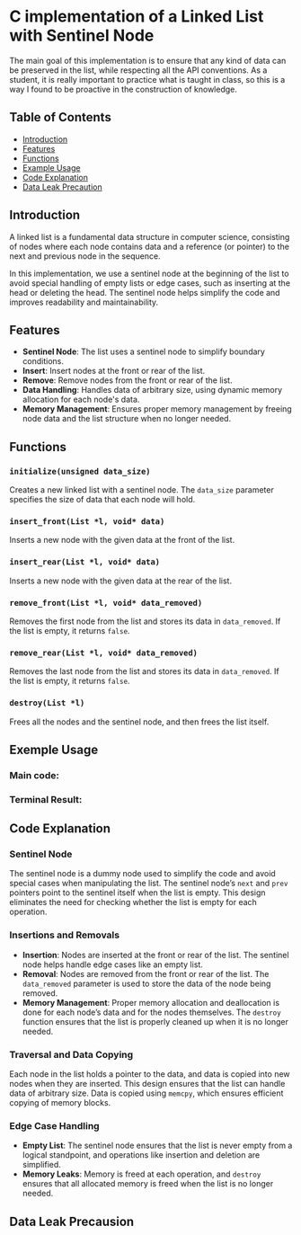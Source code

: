 # C implementation of a Linked List with Sentinel Node

The main goal of this implementation is to ensure that any kind of data can be preserved in the list, while respecting all the API conventions. As a student, it is really important to practice what is taught in class, so this is a way I found to be proactive in the construction of knowledge.

## Table of Contents
- [Introduction](#introduction)
- [Features](#features)
- [Functions](#functions)
- [Example Usage](#example-usage)
- [Code Explanation](#code-explanation)
- [Data Leak Precaution](#data-leak-precaution)

## Introduction

A linked list is a fundamental data structure in computer science, consisting of nodes where each node contains data and a reference (or pointer) to the next and previous node in the sequence.

In this implementation, we use a sentinel node at the beginning of the list to avoid special handling of empty lists or edge cases, such as inserting at the head or deleting the head. The sentinel node helps simplify the code and improves readability and maintainability.

## Features
- **Sentinel Node**: The list uses a sentinel node to simplify boundary conditions.
- **Insert**: Insert nodes at the front or rear of the list.
- **Remove**: Remove nodes from the front or rear of the list.
- **Data Handling**: Handles data of arbitrary size, using dynamic memory allocation for each node's data.
- **Memory Management**: Ensures proper memory management by freeing node data and the list structure when no longer needed.

## Functions

### `initialize(unsigned data_size)`
Creates a new linked list with a sentinel node. The `data_size` parameter specifies the size of data that each node will hold.

### `insert_front(List *l, void* data)`
Inserts a new node with the given data at the front of the list.

### `insert_rear(List *l, void* data)`
Inserts a new node with the given data at the rear of the list.

### `remove_front(List *l, void* data_removed)`
Removes the first node from the list and stores its data in `data_removed`. If the list is empty, it returns `false`.

### `remove_rear(List *l, void* data_removed)`
Removes the last node from the list and stores its data in `data_removed`. If the list is empty, it returns `false`.

### `destroy(List *l)`
Frees all the nodes and the sentinel node, and then frees the list itself.

## Exemple Usage

### Main code:

### Terminal Result:

## Code Explanation

### Sentinel Node
The sentinel node is a dummy node used to simplify the code and avoid special cases when manipulating the list. The sentinel node’s `next` and `prev` pointers point to the sentinel itself when the list is empty. This design eliminates the need for checking whether the list is empty for each operation.

### Insertions and Removals
- **Insertion**: Nodes are inserted at the front or rear of the list. The sentinel node helps handle edge cases like an empty list.
- **Removal**: Nodes are removed from the front or rear of the list. The `data_removed` parameter is used to store the data of the node being removed.
- **Memory Management**: Proper memory allocation and deallocation is done for each node’s data and for the nodes themselves. The `destroy` function ensures that the list is properly cleaned up when it is no longer needed.

### Traversal and Data Copying
Each node in the list holds a pointer to the data, and data is copied into new nodes when they are inserted. This design ensures that the list can handle data of arbitrary size. Data is copied using `memcpy`, which ensures efficient copying of memory blocks.

### Edge Case Handling
- **Empty List**: The sentinel node ensures that the list is never empty from a logical standpoint, and operations like insertion and deletion are simplified.
- **Memory Leaks**: Memory is freed at each operation, and `destroy` ensures that all allocated memory is freed when the list is no longer needed.

## Data Leak Precausion
